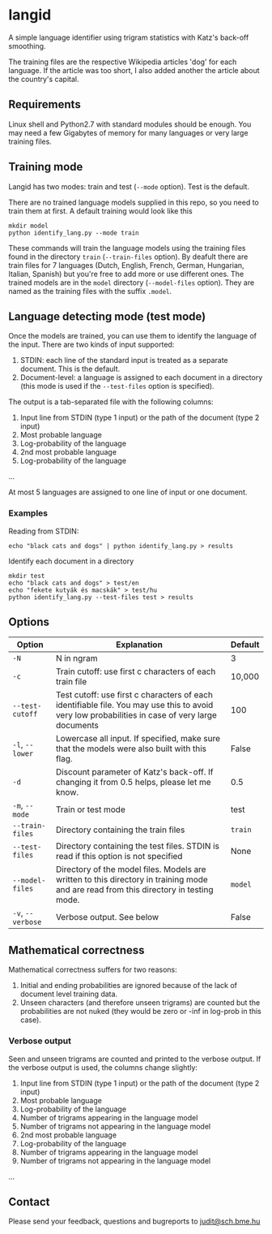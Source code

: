 langid
======

A simple language identifier using trigram statistics with Katz's back-off smoothing.

The training files are the respective Wikipedia articles 'dog' for each language.
If the article was too short, I also added another the article about the country's capital.

## Requirements

Linux shell and Python2.7 with standard modules should be enough. 
You may need a few Gigabytes of memory for many languages or very large training files.

## Training mode

Langid has two modes: train and test (`--mode` option). Test is the default.

There are no trained language models supplied in this repo, so you need to train them at first.
A default training would look like this

    mkdir model
    python identify_lang.py --mode train

These commands will train the language models using the training files found in the directory `train` (`--train-files` option).
By deafult there are train files for 7 languages (Dutch, English, French, German, Hungarian, Italian, Spanish)
but you're free to add more or use different ones.
The trained models are in the `model` directory (`--model-files` option).
They are named as the training files with the suffix `.model`.

## Language detecting mode (test mode)

Once the models are trained, you can use them to identify the language of the input.
There are two kinds of input supported:

1. STDIN: each line of the standard input is treated as a separate document. This is the default.
2. Document-level: a language is assigned to each document in a directory (this mode is used if the `--test-files` option is specified).

The output is a tab-separated file with the following columns:

1. Input line from STDIN (type 1 input) or the path of the document (type 2 input)
2. Most probable language
3. Log-probability of the language
4. 2nd most probable language
5. Log-probability of the language

...

At most 5 languages are assigned to one line of input or one document.

### Examples

Reading from STDIN:

    echo "black cats and dogs" | python identify_lang.py > results

Identify each document in a directory

    mkdir test
    echo "black cats and dogs" > test/en
    echo "fekete kutyák és macskák" > test/hu
    python identify_lang.py --test-files test > results

## Options

| Option  | Explanation | Default |
| ------------- | ------------- | --- |
| `-N` | N in ngram | 3 |
| `-c` | Train cutoff: use first c characters of each train file | 10,000 |
| `--test-cutoff` | Test cutoff: use first c characters of each identifiable file. You may use this to avoid very low probabilities in case of very large documents | 100 |
| `-l`, `--lower` | Lowercase all input. If specified, make sure that the models were also built with this flag. | False |
| `-d` | Discount parameter of Katz's back-off. If changing it from 0.5 helps, please let me know. | 0.5 |
| `-m`, `--mode` | Train or test mode | test |
| `--train-files` | Directory containing the train files | `train` |
| `--test-files` | Directory containing the test files. STDIN is read if this option is not specified | None |
| `--model-files` | Directory of the model files. Models are written to this directory in training mode and are read from this directory in testing mode. | `model` |
| `-v`, `--verbose` | Verbose output. See below | False |

## Mathematical correctness

Mathematical correctness suffers for two reasons:

1. Initial and ending probabilities are ignored because of the lack of document level training data.
2. Unseen characters (and therefore unseen trigrams) are counted but the probabilities are not nuked (they would be zero or -inf in log-prob in this case).

### Verbose output

Seen and unseen trigrams are counted and printed to the verbose output. If the verbose output is used, the columns change slightly:

1. Input line from STDIN (type 1 input) or the path of the document (type 2 input)
2. Most probable language
3. Log-probability of the language
4. Number of trigrams appearing in the language model
5. Number of trigrams not appearing in the language model
4. 2nd most probable language
5. Log-probability of the language
4. Number of trigrams appearing in the language model
5. Number of trigrams not appearing in the language model

...

## Contact

Please send your feedback, questions and bugreports to judit@sch.bme.hu

